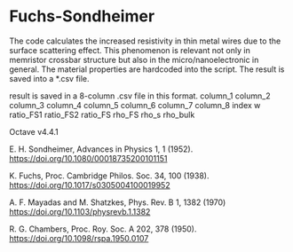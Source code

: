 # Fuchs-Sondheimer
The code calculates the increased resistivity in thin metal wires due to the surface scattering effect.
This phenomenon is relevant not only in memristor crossbar structure but also in the micro/nanoelectronic in general.
The material properties are hardcoded into the script.
The result is saved into a *.csv file.


result is saved in a 8-column .csv file in this format.
column_1   column_2   column_3   column_4    column_5   column_6  column_7  column_8
index      w          ratio_FS1  ratio_FS2   ratio_FS   rho_FS    rho_s     rho_bulk

Octave v4.4.1

E. H. Sondheimer, Advances in Physics 1, 1 (1952).
https://doi.org/10.1080/00018735200101151

K. Fuchs, Proc. Cambridge Philos. Soc. 34, 100 (1938). 
https://doi.org/10.1017/s0305004100019952

A. F. Mayadas and M. Shatzkes, Phys. Rev. B 1, 1382 (1970)
https://doi.org/10.1103/physrevb.1.1382

R. G. Chambers, Proc. Roy. Soc. A 202, 378 (1950). 
https://doi.org/10.1098/rspa.1950.0107
